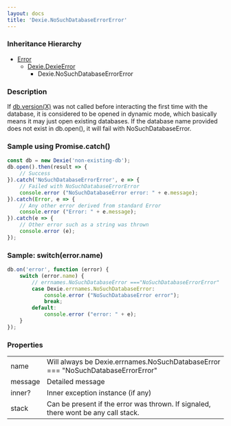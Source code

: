 ```yaml
---
layout: docs
title: 'Dexie.NoSuchDatabaseErrorError'
---
```


### Inheritance Hierarchy

* [Error](https://developer.mozilla.org/en-US/docs/Web/JavaScript/Reference/Global_Objects/Error)
  * [Dexie.DexieError](/docs/DexieErrors/DexieError)
    * Dexie.NoSuchDatabaseErrorError

### Description 

If [db.version(X)](/docs/Dexie/Dexie.version()) was not called before interacting the first time with the database, it is considered to be opened in dynamic mode, which basically means it may just open existing databases. If the database name provided does not exist in db.open(), it will fail with NoSuchDatabaseError.

### Sample using Promise.catch()

```javascript
const db = new Dexie('non-existing-db');
db.open().then(result => {
    // Success
}).catch('NoSuchDatabaseErrorError', e => {
    // Failed with NoSuchDatabaseErrorError
    console.error ("NoSuchDatabaseError error: " + e.message);
}).catch(Error, e => {
    // Any other error derived from standard Error
    console.error ("Error: " + e.message);
}).catch(e => {
    // Other error such as a string was thrown
    console.error (e);
});
```

### Sample: switch(error.name)

```javascript
db.on('error', function (error) {
    switch (error.name) {
        // errnames.NoSuchDatabaseError ==="NoSuchDatabaseErrorError"
        case Dexie.errnames.NoSuchDatabaseError:
            console.error ("NoSuchDatabaseError error");
            break;
        default:
            console.error ("error: " + e);
    }
});
```

### Properties

<table>
<tr><td>name</td><td>Will always be Dexie.errnames.NoSuchDatabaseError === "NoSuchDatabaseErrorError"</td></tr>
<tr><td>message</td><td>Detailed message</td></tr>
<tr><td>inner?</td><td>Inner exception instance (if any)</td></tr>
<tr><td>stack</td><td>Can be present if the error was thrown. If signaled, there wont be any call stack.</td></tr>
</table>
